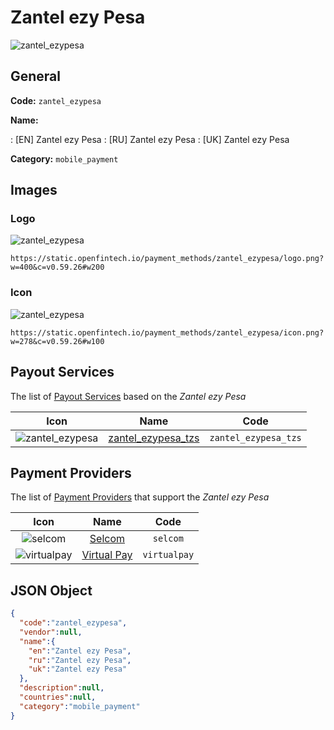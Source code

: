 
# Zantel ezy Pesa 
![zantel_ezypesa](https://static.openfintech.io/payment_methods/zantel_ezypesa/logo.png?w=400&c=v0.59.26#w200)  

## General 
**Code:** `zantel_ezypesa` 
 
**Name:** 
 
:	[EN] Zantel ezy Pesa 
:	[RU] Zantel ezy Pesa 
:	[UK] Zantel ezy Pesa 
 
**Category:** `mobile_payment` 
 

## Images 

### Logo 
![zantel_ezypesa](https://static.openfintech.io/payment_methods/zantel_ezypesa/logo.png?w=400&c=v0.59.26#w200)  

```
https://static.openfintech.io/payment_methods/zantel_ezypesa/logo.png?w=400&c=v0.59.26#w200
```  

### Icon 
![zantel_ezypesa](https://static.openfintech.io/payment_methods/zantel_ezypesa/icon.png?w=278&c=v0.59.26#w100)  

```
https://static.openfintech.io/payment_methods/zantel_ezypesa/icon.png?w=278&c=v0.59.26#w100
```  

## Payout Services 
 
The list of [Payout Services](/payout-services/) based on the _Zantel ezy Pesa_ 

|Icon|Name|Code| 
|:---:|:---:|:---:| 
|![zantel_ezypesa](https://static.openfintech.io/payout_methods/zantel_ezypesa/icon.png?w=278&c=v0.59.26#w40) |[zantel_ezypesa_tzs](/payout-services/zantel_ezypesa_tzs/)|`zantel_ezypesa_tzs`| 
 

## Payment Providers 
 
The list of [Payment Providers](/payment-providers/) that support the _Zantel ezy Pesa_ 

|Icon|Name|Code| 
|:---:|:---:|:---:| 
|![selcom](https://static.openfintech.io/payment_providers/selcom/icon.png?w=278&c=v0.59.26#w100) |[Selcom](/payment-providers/selcom/)|`selcom`| 
|![virtualpay](https://static.openfintech.io/payment_providers/virtualpay/icon.png?w=278&c=v0.59.26#w100) |[Virtual Pay](/payment-providers/virtualpay/)|`virtualpay`| 
 

## JSON Object 

```json
{
  "code":"zantel_ezypesa",
  "vendor":null,
  "name":{
    "en":"Zantel ezy Pesa",
    "ru":"Zantel ezy Pesa",
    "uk":"Zantel ezy Pesa"
  },
  "description":null,
  "countries":null,
  "category":"mobile_payment"
}
```  
